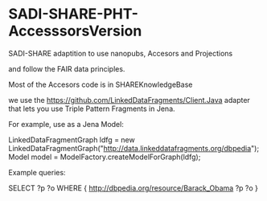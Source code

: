 # SADI-SHARE-PHT-AccesssorsVersion
SADI-SHARE adaptition to use nanopubs, Accesors and Projections

and follow the FAIR data principles.

Most of the Accesors code is in SHAREKnowledgeBase
 
 
we use the https://github.com/LinkedDataFragments/Client.Java
adapter that lets you use Triple Pattern Fragments in Jena.

For example, use as a Jena Model:

LinkedDataFragmentGraph ldfg = new LinkedDataFragmentGraph("http://data.linkeddatafragments.org/dbpedia");
Model model = ModelFactory.createModelForGraph(ldfg);

Example queries:

SELECT ?p ?o WHERE { <http://dbpedia.org/resource/Barack_Obama> ?p ?o }
